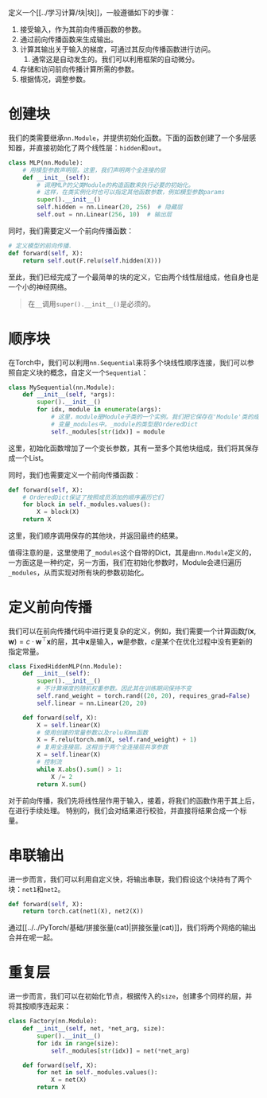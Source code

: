 定义一个[[../学习计算/块|块]]，一般遵循如下的步骤：
1. 接受输入，作为其前向传播函数的参数。
2. 通过前向传播函数来生成输出。
3. 计算其输出关于输入的梯度，可通过其反向传播函数进行访问。
	1. 通常这是自动发生的。我们可以利用框架的自动微分。
4. 存储和访问前向传播计算所需的参数。
5. 根据情况，调整参数。

# 创建块

我们的类需要继承`nn.Module`，并提供初始化函数。下面的函数创建了一个多层感知器，并直接初始化了两个线性层：`hidden`和`out`。

```python
class MLP(nn.Module):
    # 用模型参数声明层。这里，我们声明两个全连接的层
    def __init__(self):
        # 调用MLP的父类Module的构造函数来执行必要的初始化。
        # 这样，在类实例化时也可以指定其他函数参数，例如模型参数params
        super().__init__()
        self.hidden = nn.Linear(20, 256)  # 隐藏层
        self.out = nn.Linear(256, 10)  # 输出层
```

同时，我们需要定义一个前向传播函数：
```python
# 定义模型的前向传播.
def forward(self, X):
    return self.out(F.relu(self.hidden(X)))
```

至此，我们已经完成了一个最简单的块的定义，它由两个线性层组成，他自身也是一个小的神经网络。

> 在`__`调用`super().__init__()`是必须的。

# 顺序块
在Torch中，我们可以利用`nn.Sequential`来将多个块线性顺序连接，我们可以参照自定义块的概念，自定义一个`Sequential`：

```python
class MySequential(nn.Module):
    def __init__(self, *args):
        super().__init__()
        for idx, module in enumerate(args):
            # 这里，module是Module子类的一个实例。我们把它保存在'Module'类的成员
            # 变量_modules中。_module的类型是OrderedDict
            self._modules[str(idx)] = module
```
这里，初始化函数增加了一个变长参数，其有一至多个其他块组成，我们将其保存成一个List。

同时，我们也需要定义一个前向传播函数：
```python
def forward(self, X):
    # OrderedDict保证了按照成员添加的顺序遍历它们
    for block in self._modules.values():
        X = block(X)
    return X
```
这里，我们顺序调用保存的其他块，并返回最终的结果。

值得注意的是，这里使用了`_modules`这个自带的Dict，其是由`nn.Module`定义的，一方面这是一种约定，另一方面，我们在初始化参数时，Module会递归遍历`_modules`，从而实现对所有块的参数初始化。

# 定义前向传播
我们可以在前向传播代码中进行更复杂的定义，例如，我们需要一个计算函数$f(\mathbf{x},\mathbf{w}) = c \cdot \mathbf{w}^\top \mathbf{x}$的层，其中$\mathbf{x}$是输入，$\mathbf{w}$是参数，$c$是某个在优化过程中没有更新的指定常量。

```python
class FixedHiddenMLP(nn.Module):
    def __init__(self):
        super().__init__()
        # 不计算梯度的随机权重参数。因此其在训练期间保持不变
        self.rand_weight = torch.rand((20, 20), requires_grad=False)
        self.linear = nn.Linear(20, 20)

    def forward(self, X):
        X = self.linear(X)
        # 使用创建的常量参数以及relu和mm函数
        X = F.relu(torch.mm(X, self.rand_weight) + 1)
        # 复用全连接层。这相当于两个全连接层共享参数
        X = self.linear(X)
        # 控制流
        while X.abs().sum() > 1:
            X /= 2
        return X.sum()
```
对于前向传播，我们先将线性层作用于输入，接着，将我们的函数作用于其上后，在进行手续处理。
特别的，我们会对结果进行校验，并直接将结果合成一个标量。

# 串联输出
进一步而言，我们可以利用自定义快，将输出串联，我们假设这个块持有了两个块：`net1`和`net2`。
```python
def forward(self, X):
	return torch.cat(net1(X), net2(X))
```
通过[[../../PyTorch/基础/拼接张量(cat)|拼接张量(cat)]]，我们将两个网络的输出合并在呢一起。

# 重复层
进一步而言，我们可以在初始化节点，根据传入的`size`，创建多个同样的层，并将其按顺序连起来：
```python
class Factory(nn.Module):
	def __init__(self, net, *net_arg, size):
		super().__init__()
		for idx in range(size):
			self._modules[str(idx)] = net(*net_arg)

	def forward(self, X):
		for net in self._modules.values():
			X = net(X)
		return X
```